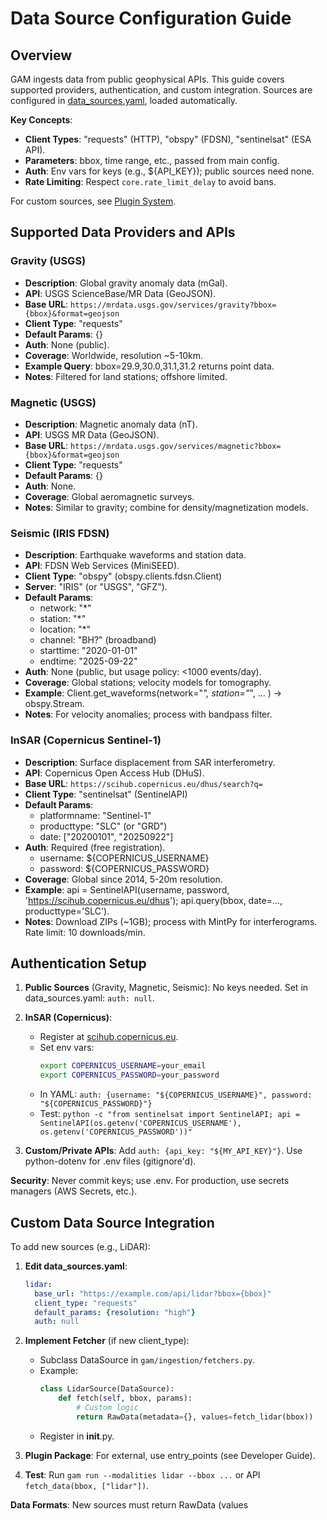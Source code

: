 # Data Source Configuration Guide

## Overview

GAM ingests data from public geophysical APIs. This guide covers supported providers, authentication, and custom integration. Sources are configured in [data_sources.yaml](../data_sources.yaml), loaded automatically.

**Key Concepts**:
- **Client Types**: "requests" (HTTP), "obspy" (FDSN), "sentinelsat" (ESA API).
- **Parameters**: bbox, time range, etc., passed from main config.
- **Auth**: Env vars for keys (e.g., ${API_KEY}); public sources need none.
- **Rate Limiting**: Respect `core.rate_limit_delay` to avoid bans.

For custom sources, see [Plugin System](../developer/architecture.md#plugin-system).

## Supported Data Providers and APIs

### Gravity (USGS)
- **Description**: Global gravity anomaly data (mGal).
- **API**: USGS ScienceBase/MR Data (GeoJSON).
- **Base URL**: `https://mrdata.usgs.gov/services/gravity?bbox={bbox}&format=geojson`
- **Client Type**: "requests"
- **Default Params**: {}
- **Auth**: None (public).
- **Coverage**: Worldwide, resolution ~5-10km.
- **Example Query**: bbox=29.9,30.0,31.1,31.2 returns point data.
- **Notes**: Filtered for land stations; offshore limited.

### Magnetic (USGS)
- **Description**: Magnetic anomaly data (nT).
- **API**: USGS MR Data (GeoJSON).
- **Base URL**: `https://mrdata.usgs.gov/services/magnetic?bbox={bbox}&format=geojson`
- **Client Type**: "requests"
- **Default Params**: {}
- **Auth**: None.
- **Coverage**: Global aeromagnetic surveys.
- **Notes**: Similar to gravity; combine for density/magnetization models.

### Seismic (IRIS FDSN)
- **Description**: Earthquake waveforms and station data.
- **API**: FDSN Web Services (MiniSEED).
- **Client Type**: "obspy" (obspy.clients.fdsn.Client)
- **Server**: "IRIS" (or "USGS", "GFZ").
- **Default Params**:
  - network: "*"
  - station: "*"
  - location: "*"
  - channel: "BH?" (broadband)
  - starttime: "2020-01-01"
  - endtime: "2025-09-22"
- **Auth**: None (public, but usage policy: <1000 events/day).
- **Coverage**: Global stations; velocity models for tomography.
- **Example**: Client.get_waveforms(network="*", station="*", ... ) → obspy.Stream.
- **Notes**: For velocity anomalies; process with bandpass filter.

### InSAR (Copernicus Sentinel-1)
- **Description**: Surface displacement from SAR interferometry.
- **API**: Copernicus Open Access Hub (DHuS).
- **Base URL**: `https://scihub.copernicus.eu/dhus/search?q=`
- **Client Type**: "sentinelsat" (SentinelAPI)
- **Default Params**:
  - platformname: "Sentinel-1"
  - producttype: "SLC" (or "GRD")
  - date: ["20200101", "20250922"]
- **Auth**: Required (free registration).
  - username: ${COPERNICUS_USERNAME}
  - password: ${COPERNICUS_PASSWORD}
- **Coverage**: Global since 2014, 5-20m resolution.
- **Example**: api = SentinelAPI(username, password, 'https://scihub.copernicus.eu/dhus'); api.query(bbox, date=..., producttype='SLC').
- **Notes**: Download ZIPs (~1GB); process with MintPy for interferograms. Rate limit: 10 downloads/min.

## Authentication Setup

1. **Public Sources** (Gravity, Magnetic, Seismic): No keys needed. Set in data_sources.yaml: `auth: null`.

2. **InSAR (Copernicus)**:
   - Register at [scihub.copernicus.eu](https://scihub.copernicus.eu/).
   - Set env vars:
     ```bash
     export COPERNICUS_USERNAME=your_email
     export COPERNICUS_PASSWORD=your_password
     ```
   - In YAML: `auth: {username: "${COPERNICUS_USERNAME}", password: "${COPERNICUS_PASSWORD}"}`
   - Test: `python -c "from sentinelsat import SentinelAPI; api = SentinelAPI(os.getenv('COPERNICUS_USERNAME'), os.getenv('COPERNICUS_PASSWORD'))"`

3. **Custom/Private APIs**: Add `auth: {api_key: "${MY_API_KEY}"}`. Use python-dotenv for .env files (gitignore'd).

**Security**: Never commit keys; use .env. For production, use secrets managers (AWS Secrets, etc.).

## Custom Data Source Integration

To add new sources (e.g., LiDAR):

1. **Edit data_sources.yaml**:
   ```yaml
   lidar:
     base_url: "https://example.com/api/lidar?bbox={bbox}"
     client_type: "requests"
     default_params: {resolution: "high"}
     auth: null
   ```

2. **Implement Fetcher** (if new client_type):
   - Subclass DataSource in `gam/ingestion/fetchers.py`.
   - Example:
     ```python
     class LidarSource(DataSource):
         def fetch(self, bbox, params):
             # Custom logic
             return RawData(metadata={}, values=fetch_lidar(bbox))
     ```
   - Register in __init__.py.

3. **Plugin Package**: For external, use entry_points (see Developer Guide).

4. **Test**: Run `gam run --modalities lidar --bbox ...` or API `fetch_data(bbox, ["lidar"])`.

**Data Formats**: New sources must return RawData (values